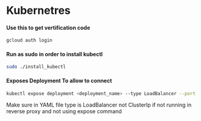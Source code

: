 # Kubernetres

#### Use this to get vertification code
```bash
gcloud auth login
```
#### Run as sudo in order to install kubectl
```bash
sudo ./install_kubectl
```
#### Exposes Deployment To allow to connect
```bash
kubectl expose deployment <deployment_name> --type LoadBalancer --port <application_port>
```
Make sure in YAML file type is LoadBalancer not ClusterIp if not running in reverse proxy and not using expose command

